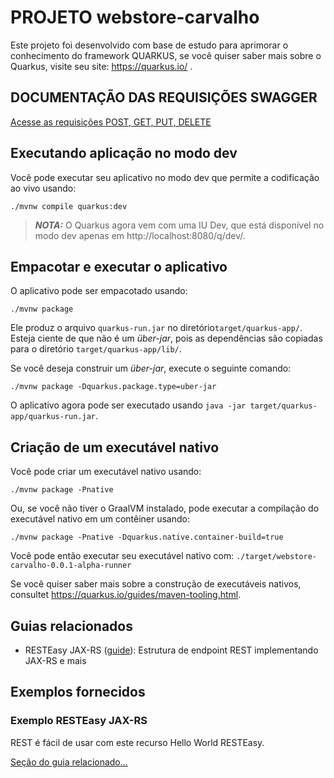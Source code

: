 # PROJETO webstore-carvalho
Este projeto foi desenvolvido com base de estudo para aprimorar o conhecimento do framework QUARKUS, 
se você quiser saber mais sobre o Quarkus, visite seu site: https://quarkus.io/ .

## DOCUMENTAÇÃO DAS REQUISIÇÕES SWAGGER
[Acesse as requisições POST, GET, PUT, DELETE](http://localhost:8080/q/swagger-ui/)

## Executando aplicação no modo dev

Você pode executar seu aplicativo no modo dev que permite a codificação ao vivo usando:
```shell script
./mvnw compile quarkus:dev
```

> **_NOTA:_**  O Quarkus agora vem com uma IU Dev, que está disponível no modo dev apenas em http://localhost:8080/q/dev/.

## Empacotar e executar o aplicativo

O aplicativo pode ser empacotado usando:
```shell script
./mvnw package
```
Ele produz o arquivo `quarkus-run.jar` no diretório`target/quarkus-app/`.
Esteja ciente de que não é um _über-jar_, pois as dependências são copiadas para o diretório `target/quarkus-app/lib/`.

Se você deseja construir um _über-jar_, execute o seguinte comando:
```shell script
./mvnw package -Dquarkus.package.type=uber-jar
```

O aplicativo agora pode ser executado usando `java -jar target/quarkus-app/quarkus-run.jar`.

## Criação de um executável nativo

Você pode criar um executável nativo usando:
```shell script
./mvnw package -Pnative
```

Ou, se você não tiver o GraalVM instalado, pode executar a compilação do executável nativo em um contêiner usando:
```shell script
./mvnw package -Pnative -Dquarkus.native.container-build=true
```

Você pode então executar seu executável nativo com: `./target/webstore-carvalho-0.0.1-alpha-runner`

Se você quiser saber mais sobre a construção de executáveis ​​nativos, consultet https://quarkus.io/guides/maven-tooling.html.

## Guias relacionados

- RESTEasy JAX-RS ([guide](https://quarkus.io/guides/rest-json)): Estrutura de endpoint REST implementando JAX-RS e mais

## Exemplos fornecidos

### Exemplo RESTEasy JAX-RS

REST é fácil de usar com este recurso Hello World RESTEasy.

[Seção do guia relacionado...](https://quarkus.io/guides/getting-started#the-jax-rs-resources)
